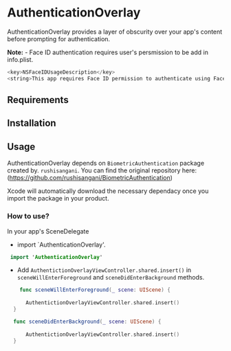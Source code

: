 # AuthenticationOverlay

AuthenticationOverlay provides a layer of obscurity over your app's content before prompting for authentication. 

**Note:** - Face ID authentication requires user's persmission to be add in info.plist.
```swift
<key>NSFaceIDUsageDescription</key>
<string>This app requires Face ID permission to authenticate using Face recognition.</string>
```

## Requirements

## Installation

## Usage
AuthenticationOverlay depends on `BiometricAuthentication` package created by. `rushisangani`. You can find the original repository here: (https://github.com/rushisangani/BiometricAuthentication)

Xcode will automatically download the necessary dependacy once you import the package in your product.

### How to use?
 In your app's SceneDelegate
 
 - import `AuthenticationOverlay'.
 ```swift
  import 'AuthenticationOverlay' 
  ```
  - Add `AuthentictionOverlayViewController.shared.insert()` in `sceneWillEnterForeground` and `sceneDidEnterBackground` methods.
  
  ```swift
      func sceneWillEnterForeground(_ scene: UIScene) {
      
        AuthentictionOverlayViewController.shared.insert()
    }

    func sceneDidEnterBackground(_ scene: UIScene) {
    
        AuthentictionOverlayViewController.shared.insert()
    }
 ```
 


